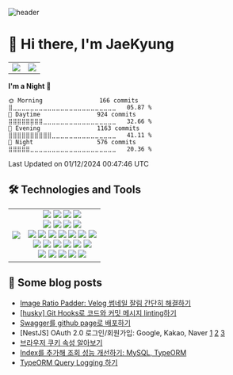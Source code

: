 ![header](https://capsule-render.vercel.app/api?type=waving&color=gradient&section=header&height=200&text=Welcome%20to%20JaeKyung's%20GitHub%20😸&animation=fadeIn&fontColor=fff&fontSize=40&fontAlignY=40)

# 👋 Hi there, I'm JaeKyung

<table>
  <tr>
    <td valign="top"><img src="https://github-readme-stats.vercel.app/api?username=do0ori&show_icons=true"/></td>
    <td valign="top"><img src="https://streak-stats.demolab.com/?user=do0ori"/></td>
  </tr>
</table>


<!--START_SECTION:waka-->
**I'm a Night 🦉** 

```text
🌞 Morning                166 commits         ⣿⣀⣀⣀⣀⣀⣀⣀⣀⣀⣀⣀⣀⣀⣀⣀⣀⣀⣀⣀⣀⣀⣀⣀⣀   05.87 % 
🌆 Daytime                924 commits         ⣿⣿⣿⣿⣿⣿⣿⣿⣀⣀⣀⣀⣀⣀⣀⣀⣀⣀⣀⣀⣀⣀⣀⣀⣀   32.66 % 
🌃 Evening                1163 commits        ⣿⣿⣿⣿⣿⣿⣿⣿⣿⣿⣀⣀⣀⣀⣀⣀⣀⣀⣀⣀⣀⣀⣀⣀⣀   41.11 % 
🌙 Night                  576 commits         ⣿⣿⣿⣿⣿⣀⣀⣀⣀⣀⣀⣀⣀⣀⣀⣀⣀⣀⣀⣀⣀⣀⣀⣀⣀   20.36 % 
```



 Last Updated on 01/12/2024 00:47:46 UTC
<!--END_SECTION:waka-->

## 🛠️ Technologies and Tools

<table>
  <tr>
    <td align="center">
      <img src="https://github-readme-stats.vercel.app/api/top-langs/?username=do0ori&size_weight=0.5&count_weight=0.5&layout=compact&hide=jupyter%20notebook" />
    </td>
    <td align="center">
      <img src="https://img.shields.io/badge/JavaScript-F7DF1E" /> 
      <img src="https://img.shields.io/badge/TypeScript-3178C6" /> 
      <img src="https://img.shields.io/badge/Python-3776AB" /> 
      <img src="https://img.shields.io/badge/C/C++-A8B9CC" />
      <br>
      <img src="https://img.shields.io/badge/Create%20React%20App-09D3AC" /> 
      <img src="https://img.shields.io/badge/Styled%20Components-DB7093" /> 
      <img src="https://img.shields.io/badge/React%20Query-FF4154" /> 
      <img src="https://img.shields.io/badge/Zustand-494237" />
      <br>
      <img src="https://img.shields.io/badge/Node.js-5FA04E" /> 
      <img src="https://img.shields.io/badge/Express-000000" /> 
      <img src="https://img.shields.io/badge/NestJS-E0234E" /> 
      <img src="https://img.shields.io/badge/Swagger-85EA2D" /> 
      <img src="https://img.shields.io/badge/TypeORM-FE0803" /> 
      <img src="https://img.shields.io/badge/MySQL-4479A1" /> 
      <img src="https://img.shields.io/badge/MariaDB-003545" />
      <br>
      <img src="https://img.shields.io/badge/Vercel-000000" /> 
      <img src="https://img.shields.io/badge/AWS-FF9900" /> 
      <img src="https://img.shields.io/badge/Docker-2496ED" /> 
      <img src="https://img.shields.io/badge/Git%20Actions-2088FF" />
      <img src="https://img.shields.io/badge/Husky-brown" />
      <img src="https://img.shields.io/badge/Bash%20Shell-333333" />
      <br>
      <img src="https://img.shields.io/badge/Git-F05032" /> 
      <img src="https://img.shields.io/badge/GitHub-181717" /> 
      <img src="https://img.shields.io/badge/Notion-000000" /> 
      <img src="https://img.shields.io/badge/Slack-4A154B" /> 
      <img src="https://img.shields.io/badge/Discord-5865F2" />
    </td>
  </tr>
</table>

## 📝 Some blog posts

- [Image Ratio Padder: Velog 썸네일 잘림 간단히 해결하기](https://velog.io/@do0ori/Image-Ratio-Padder-Velog-썸네일-잘림-간단히-해결하기)
- [[husky] Git Hooks로 코드와 커밋 메시지 linting하기](https://velog.io/@do0ori/husky-Git-Hooks로-코드와-커밋-메시지-linting하기)
- [Swagger를 github page로 배포하기](https://velog.io/@do0ori/Swagger를-github-page로-배포하기)
- [NestJS] OAuth 2.0 로그인/회원가입: Google, Kakao, Naver [1](https://velog.io/@do0ori/NestJS-OAuth-2.0-로그인회원가입-Google-Kakao-Naver) [2](https://velog.io/@do0ori/NestJS-OAuth-2.0-로그인회원가입-2-Google-Kakao-Naver) [3]()
- [브라우저 쿠키 속성 알아보기](https://velog.io/@do0ori/브라우저-쿠키-속성-알아보기)
- [Index를 추가해 조회 성능 개선하기: MySQL, TypeORM](https://velog.io/@do0ori/Index를-추가해-조회-성능-개선하기-MySQL-TypeORM)
- [TypeORM Query Logging 하기](https://velog.io/@do0ori/TypeORM-Query-Logging-하기)
